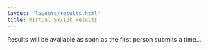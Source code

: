 ```yaml
---
layout: "layouts/results.html"
title: Virtual 5k/10k Results
---
```


Results will be available as soon as the first person submits a time...